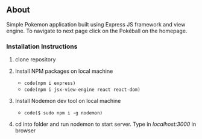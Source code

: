 ## About

Simple Pokemon application built using Express JS framework and view engine. To navigate to next page click on the Pokéball on the homepage.

### Installation Instructions

1. clone repository

2. Install NPM packages on local machine

   - `code(npm i express)`
   - `code(npm i jsx-view-engine react react-dom)`

3. Install Nodemon dev tool on local machine

   - `code($ sudo npm i -g nodemon)`

4. cd into folder and run nodemon to start server. Type in _localhost:3000_ in browser
